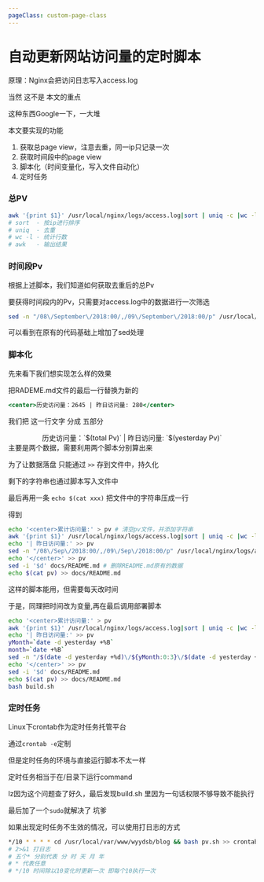 ```yaml
---
pageClass: custom-page-class
---
```


# 自动更新网站访问量的定时脚本

原理：Nginx会把访问日志写入access.log

当然 这不是 本文的重点

这种东西Google一下，一大堆

本文要实现的功能
1. 获取总page view，注意去重，同一ip只记录一次
2. 获取时间段中的page view
3. 脚本化（时间变量化，写入文件自动化）
4. 定时任务

### 总PV

```bash
awk '{print $1}' /usr/local/nginx/logs/access.log|sort | uniq -c |wc -l >> pv
# sort  - 按ip进行排序
# uniq  - 去重
# wc -l - 统计行数
# awk   - 输出结果
```

### 时间段Pv

根据上述脚本，我们知道如何获取去重后的总Pv

要获得时间段内的Pv，只需要对access.log中的数据进行一次筛选

```bash
sed -n "/08\/September\/2018:00/,/09\/September\/2018:00/p" /usr/local/nginx/logs/access.log | awk '{print $1}' | sort | uniq -c | wc -l
```

可以看到在原有的代码基础上增加了sed处理

### 脚本化

先来看下我们想实现怎么样的效果

把RADEME.md文件的最后一行替换为新的
```jsx
<center>历史访问量：2645 | 昨日访问量: 280</center>
```
我们把 这一行文字 分成 五部分
<center>历史访问量：`$(total Pv)` | 昨日访问量: `$(yesterday Pv)`</center>
主要是两个数据，需要利用两个脚本分别算出来

为了让数据落盘
只能通过 `>>` 存到文件中，持久化

剩下的字符串也通过脚本写入文件中

最后再用一条 `echo $(cat xxx)`
把文件中的字符串压成一行

得到
```bash
echo '<center>累计访问量:' > pv # 清空pv文件，并添加字符串
awk '{print $1}' /usr/local/nginx/logs/access.log|sort | uniq -c |wc -l >> pv
echo '| 昨日访问量:' >> pv
sed -n "/08\/Sep\/2018:00/,/09\/Sep\/2018:00/p" /usr/local/nginx/logs/access.log | awk '{print $1}' | sort | uniq -c | wc -l >> pv
echo '</center>' >> pv
sed -i '$d' docs/README.md # 删除README.md原有的数据
echo $(cat pv) >> docs/README.md
```

这样的脚本能用，但需要每天改时间

于是，同理把时间改为变量,再在最后调用部署脚本

```bash
echo '<center>累计访问量:' > pv
awk '{print $1}' /usr/local/nginx/logs/access.log|sort | uniq -c |wc -l >> pv
echo '| 昨日访问量:' >> pv
yMonth=`date -d yesterday +%B`
month=`date +%B`
sed -n "/$(date -d yesterday +%d)\/${yMonth:0:3}\/$(date -d yesterday +%Y):00/,/$(date +%d)\/${month:0:3}\/$(date +%Y):00/p" /usr/local/nginx/logs/access.log | awk '{print $1}' | sort | uniq -c | wc -l >> pv
echo '</center>' >> pv
sed -i '$d' docs/README.md
echo $(cat pv) >> docs/README.md
bash build.sh
```

### 定时任务

Linux下crontab作为定时任务托管平台

通过`crontab -e`定制

但是定时任务的环境与直接运行脚本不太一样

定时任务相当于在/目录下运行command

lz因为这个问题查了好久，最后发现build.sh 里因为一句话权限不够导致不能执行

最后加了一个`sudo`就解决了 坑爹

如果出现定时任务不生效的情况，可以使用打日志的方式

```bash
*/10 * * * * cd /usr/local/var/www/wyydsb/blog && bash pv.sh >> crontab.log 2>&1
# 2>&1 打日志
# 五个* 分别代表 分 时 天 月 年
# * 代表任意
# */10 时间除以10变化时更新一次 即每个10执行一次
```
